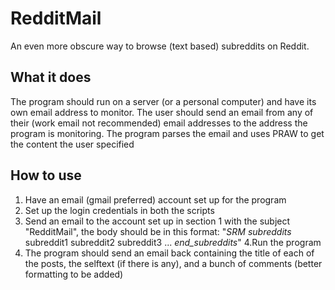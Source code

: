 # RedditMail
An even more obscure way to browse (text based) subreddits on Reddit. 
## What it does
The program should run on a server (or a personal computer) and have its own email address to monitor.
The user should send an email from any of their (work email not recommended) email addresses to the address the program is monitoring.
The program parses the email and uses PRAW to get the content the user specified
## How to use
  1. Have an email (gmail preferred) account set up for the program
  2. Set up the login credentials in both the scripts
  3. Send an email to the account set up in section 1 with the subject "RedditMail", the body should be in this format: "_SRM_ _subreddits_ subreddit1 subreddit2 subreddit3 ... _end_subreddits_"
  4.Run the program
  5. The program should send an email back containing the title of each of the posts, the selftext (if there is any), and a bunch of     comments (better formatting to be added)
